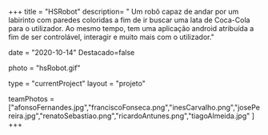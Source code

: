 +++
title = "HSRobot"
description= " Um robô capaz de andar por um labirinto com paredes coloridas a fim de ir buscar uma lata de Coca-Cola para o utilizador. Ao mesmo tempo, tem uma aplicação android atribuída a fim de ser controlável, interagir e muito mais com o utilizador." 

date = "2020-10-14" 
Destacado=false 

photo = "hsRobot.gif" 

type = "currentProject" 
layout = "projeto" 

teamPhotos = ["afonsoFernandes.jpg","franciscoFonseca.png","inesCarvalho.png","josePereira.jpg","renatoSebastiao.png","ricardoAntunes.png","tiagoAlmeida.jpg" ] 
+++